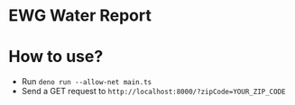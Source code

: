 # EWG Water Report

# How to use?

- Run `deno run --allow-net main.ts`
- Send a GET request to `http://localhost:8000/?zipCode=YOUR_ZIP_CODE`
